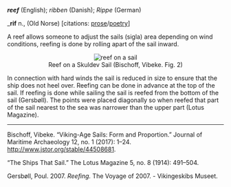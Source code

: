 **_reef_** (English); _ribben_ (Danish); _Rippe_ (German)

_**rif** n., (Old Norse) [citations: [prose](https://onp.ku.dk/onp/onp.php?o64925)/[poetry](https://lexiconpoeticum.org/m.php?p=lemma&i=68028)]  

  A reef allows someone to adjust the sails (sigla) area depending on wind conditions, reefing is done by rolling apart of the sail inward.   

<div align="center">
  
  ![reef on a sail](https://www.jstor.org/stable/44508681?searchText=to+reef+a+sail+viking+ship&searchUri=%2Faction%2FdoBasicSearch%3FQuery%3Dto%2Breef%2Ba%2Bsail%2Bviking%2Bship%26so%3Drel&ab_segments=0%2Fbasic_search_gsv2%2Fcontrol&refreqid=fastly-default%3Ac5af6740c2b5c1b186e03e800b7e6b61&seq=3)  
  Reef on a Skuldev Sail (Bischoff, Vibeke. Fig. 2)

</div>

  In connection with hard winds the sail is reduced in size to ensure that the ship does not heel over. Reefing can be done in advance at the top of the sail. If reefing is done while sailing the sail is reefed from the bottom of the sail (Gersbøll). The points were placed diagonally so
when reefed that part of the sail nearest to the sea was narrower than the upper part (Lotus Magazine).     

---

  Bischoff, Vibeke. “Viking-Age Sails: Form and Proportion.” Journal of Maritime Archaeology 12, no. 1 (2017): 1–24. http://www.jstor.org/stable/44508681.

  “The Ships That Sail.” The Lotus Magazine 5, no. 8 (1914): 491–504. 

  Gersbøll, Poul. 2007. _Reefing._ The Voyage of 2007. - Vikingeskibs Museet.
